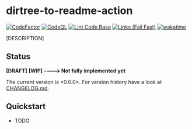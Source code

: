 dirtree-to-readme-action
===

[![CodeFactor](https://www.codefactor.io/repository/github/qte77/dirtree-to-readme-action/badge)](https://www.codefactor.io/repository/github/qte77/dirtree-to-readme-action)
[![CodeQL](https://github.com/qte77/dirtree-to-readme-action/actions/workflows/codeql.yml/badge.svg)](https://github.com/qte77/dirtree-to-readme-action/actions/workflows/codeql.yml)
[![Lint Code Base](https://github.com/qte77/dirtree-to-readme-action/actions/workflows/linter.yml/badge.svg)](https://github.com/qte77/dirtree-to-readme-action/actions/workflows/linter.yml)
[![Links (Fail Fast)](https://github.com/qte77/dirtree-to-readme-action/actions/workflows/links-fail-fast.yml/badge.svg)](https://github.com/qte77/dirtree-to-readme-action/actions/workflows/links-fail-fast.yml)
[![wakatime](https://wakatime.com/badge/github/qte77/project/dirtree-to-readme-action.svg)](https://wakatime.com/badge/github/projects/dirtree-to-readme-action)

[DESCRIPTION]

Status
---

**[DRAFT]** **[WIP]** **----> Not fully implemented yet**

The current version is <0.0.0>. For version history have a look at [CHANGELOG.md](./CHANGELOG.md).

Quickstart
---

* TODO <!-- `make run_all` -->

<!--
TOC
---

* [Usage](#usage-)
* [Install](#install-)
* [Reason](#reason-)
* [Purpose](#purpose-)
* [Paradigms](#paradigms-)
* [App Structure](#app-structure-)
* [App Details](#app-details-)
* [TODO](#todo-)
* [Inspirations](#inspirations-)
* [Rescources](#resources-)

Usage [↑](#dirtree-to-readme-action)
---

-->
